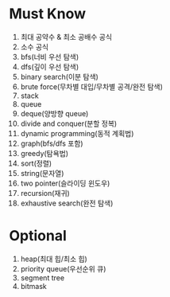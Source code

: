 # Must Know
1. 최대 공약수 & 최소 공배수 공식
2. 소수 공식
3. bfs(너비 우선 탐색)
4. dfs(깊이 우선 탐색)
5. binary search(이분 탐색)
6. brute force(무차별 대입/무차별 공격/완전 탐색)
7. stack
8. queue
9. deque(양방향 queue)
10. divide and conquer(분할 정복)
11. dynamic programming(동적 계획법)
12. graph(bfs/dfs 포함)
13. greedy(탐욕법)
14. sort(정렬)
15. string(문자열)
16. two pointer(슬라이딩 윈도우)
17. recursion(재귀)
18. exhaustive search(완전 탐색)

# Optional
1. heap(최대 힙/최소 힙)
2. priority queue(우선순위 큐)
3. segment tree
4. bitmask